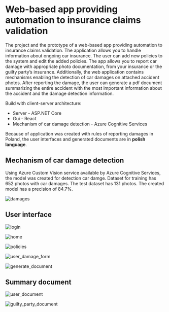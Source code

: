 # Web-based app providing automation to insurance claims validation

The project and the prototype of a web-based app providing automation to insurance claims validation. The application allows you to handle information about ongoing car insurance. The user can add new policies to the system and edit the added policies. The app allows you to report car damage with appropriate photo documentation, from your insurance or the guilty party’s insurance. Additionally, the web application contains mechanisms enabling the detection of car damages on attached accident photos. After reporting the damage, the user can generate a pdf document summarizing the entire accident with the most important information about the accident and the damage detection information.

Build with client-server architecture:

- Server - ASP.NET Core
- Gui - React
- Mechanism of car damage detection - Azure Cognitive Services

Because of application was created with rules of reporting damages in Poland, the user interfaces and generated documents are in **polish language**.

## Mechanism of car damage detection

Using Azure Custom Vision service available by Azure Cognitive Services, the model was created for detection car damge. Dataset for training has 652 photos with car damages. The test dataset has 131 photos. The created model has a precision of 84.7%.

![damages](screenshots/damages.PNG "damages")

## User interface

![login](screenshots/login.PNG "login")

![home](screenshots/home.PNG "home")

![policies](screenshots/policies.PNG "policies")

![user_damage_form](screenshots/user_damage_form.PNG "user_damage_form")

![generate_document](screenshots/generate_document.PNG "generate_document")

## Summary document

![user_document](screenshots/user_document.PNG "user_document")

![guilty_party_document](screenshots/guilty_party_document.PNG "guilty_party_document")
